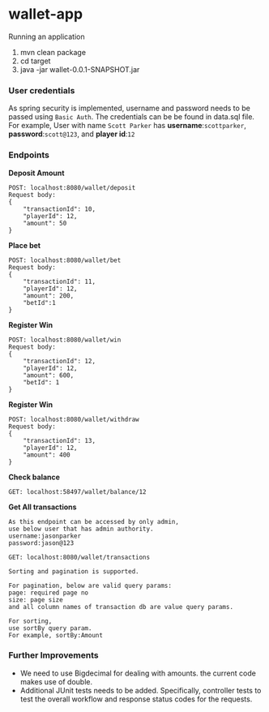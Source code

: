 # wallet-app

Running an application

1. mvn clean package
2. cd target
3. java -jar wallet-0.0.1-SNAPSHOT.jar

### User credentials
As spring security is implemented, username and password needs to be passed using `Basic Auth`. The credentials can be be found in data.sql file. 
For example, User with name `Scott Parker` has **username**:`scottparker`, **password**:`scott@123`, and **player id**:`12`

### Endpoints

**Deposit Amount**
```
POST: localhost:8080/wallet/deposit
Request body:
{
    "transactionId": 10,
    "playerId": 12,
    "amount": 50
}
```
**Place bet**
```
POST: localhost:8080/wallet/bet
Request body:
{
    "transactionId": 11,
    "playerId": 12,
    "amount": 200,
    "betId":1
}
```

**Register Win**
```
POST: localhost:8080/wallet/win
Request body:
{
    "transactionId": 12,
    "playerId": 12,
    "amount": 600,
    "betId": 1
}
```

**Register Win**
```
POST: localhost:8080/wallet/withdraw
Request body:
{
    "transactionId": 13,
    "playerId": 12,
    "amount": 400
}
```

**Check balance**
```
GET: localhost:58497/wallet/balance/12

```

**Get All transactions**
```
As this endpoint can be accessed by only admin, 
use below user that has admin authority.
username:jasonparker
password:jason@123
```
```
GET: localhost:8080/wallet/transactions

Sorting and pagination is supported.

For pagination, below are valid query params:
page: required page no
size: page size
and all column names of transaction db are value query params.

For sorting,
use sortBy query param.
For example, sortBy:Amount

```

### Further Improvements

- We need to use Bigdecimal for dealing with amounts. the current code makes use of double.
- Additional JUnit tests needs to be added. Specifically, controller tests to test the overall workflow and response status codes for the requests.


